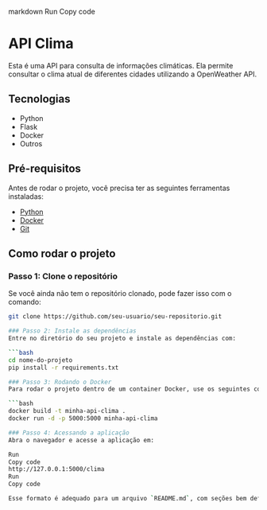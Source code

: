 

markdown
Run
Copy code
# API Clima

Esta é uma API para consulta de informações climáticas. Ela permite consultar o clima atual de diferentes cidades utilizando a OpenWeather API.

## Tecnologias

- Python
- Flask
- Docker
- Outros

## Pré-requisitos

Antes de rodar o projeto, você precisa ter as seguintes ferramentas instaladas:

- [Python](https://www.python.org/downloads/)
- [Docker](https://www.docker.com/get-started)
- [Git](https://git-scm.com/)

## Como rodar o projeto

### Passo 1: Clone o repositório

Se você ainda não tem o repositório clonado, pode fazer isso com o comando:

```bash
git clone https://github.com/seu-usuario/seu-repositorio.git

### Passo 2: Instale as dependências
Entre no diretório do seu projeto e instale as dependências com:

```bash
cd nome-do-projeto
pip install -r requirements.txt

### Passo 3: Rodando o Docker
Para rodar o projeto dentro de um container Docker, use os seguintes comandos:

```bash
docker build -t minha-api-clima .
docker run -d -p 5000:5000 minha-api-clima

### Passo 4: Acessando a aplicação
Abra o navegador e acesse a aplicação em:

Run
Copy code
http://127.0.0.1:5000/clima
Run
Copy code

Esse formato é adequado para um arquivo `README.md`, com seções bem defin
